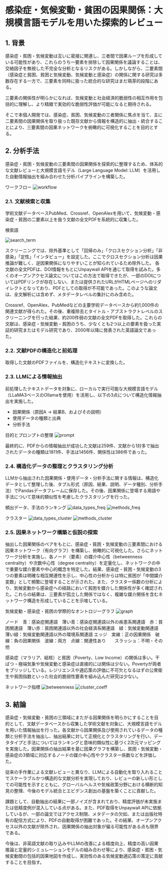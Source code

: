 # 感染症・気候変動・貧困の因果関係：大規模言語モデルを用いた探索的レビュー

## 1. 背景
感染症・貧困・気候変動は互いに密接に関連し、三者間で因果ループを形成している可能性があり、これらのうち一要素を排除して因果関係を議論することは、交絡因子を無視した不完全な分析となるリスクがある。しかしながら、二要素間（感染症と貧困、貧困と気候変動、気候変動と感染症）の関係に関する研究は多数存在する一方で、三要素を同時に扱った統合的な研究はまだ萌芽的段階にある。

三要素の関係性が明らかになれば、気候変動と社会経済的脆弱性の相互作用を包括的に理解し、より精緻で実効的な脆弱性評価が可能になると期待される。

そこで本個人開発では、感染症、貧困、気候変動の三者関係に焦点を当て、主に二要素間の因果関係を取り扱った既存文献から情報を構造的に抽出・統合することにより、三要素間の因果ネットワークを俯瞰的に可視化することを目的とする。

## 2. 分析手法
感染症・貧困・気候変動の三要素間の因果関係を探索的に整理するため、体系的な文献レビューと大規模言語モデル（Large Language Model: LLM）を活用した自動情報抽出を組み合わせた分析パイプラインを構築した。

ワークフロー
![workflow](imgs/workflow.png)

### 2.1. 文献検索と収集
学術文献データベースPubMed、Crossref、OpenAlexを用いて、気候変動・感染症・貧困の二要素以上を扱う文献の全文PDFを系統的に収集した。

検索語

![search_term](imgs/search_term.png)

スクリーニングでは、除外基準として「回帰のみ」「クロスセクション分析」「非感染」「定性」「インタビュー」を設定した。ここでクロスセクション分析は因果推論が難しく、逆因果関係になりやすいことが知られているため除外した。
各文献の全文PDFは、DOI情報をもとにUnpaywall APIを通じて取得を試みた。多くのオープンアクセス論文についてはこの方法で取得できたが、一部のDOIについてはPDFリンクが存在しない、または提供されたURLがHTMLページへのリダイレクトとなっており、PDFとしての取得が不可能であった。このような論文は、全文解析には含めず、メタデータレベルの集計にのみ含めた。

Crossref、OpenAlex、PubMedなどの主要学術データベースから約1,000件の関連文献が得られた。その後、重複除去とタイトル・アブストラクトレベルのスクリーニングを行った結果、約200件弱の文献の全文PDFを取得した。これらの文献は、感染症・気候変動・貧困のうち、少なくとも2つ以上の要素を扱った実証的研究またはモデル研究であり、2000年以降に発表された英語論文であった。

### 2.2. 文献PDFの構造化と前処理
取得した文献のPDFファイルを、構造化テキストに変換した。

### 2.3. LLMによる情報抽出
前処理したテキストデータを対象に、ローカルで実行可能な大規模言語モデル（LLaMA3ベースのOllamaを使用）を活用し、以下の3点について構造化情報抽出を実施した。
  - 因果関係（原因A → 結果B、およびその説明）
  - 使用データの種類と出典
  - 分析手法
  
目的とプロンプトの整理
![prompt](imgs/prompt.png)

最終的に、PDFからの情報抽出が成功した文献は259件、文献から1対多で抽出されたデータの種類は1811件、手法は1456件、関係性は386件であった。

### 2.4. 構造化データの整理とクラスタリング分析
LLMから抽出された因果関係・使用データ・分析手法に関する情報は、構造化データとして整理した後、タプル形式（原因、結果、説明、データ種別、分析手法）でPandasデータフレームに保存した。その後、因果関係に登場する用語や手法について意味的類似性を考慮したクラスタリングを行った。

頻出データ、手法のランキング
![data_types_freq](imgs/data_types_frequency_jp.png)
![methods_freq](imgs/methods_frequency_jp.png)

クラスター
![data_types_cluster](imgs/plots/data_types_clustering.png)
![methods_cluster](imgs/plots/methods_clustering.png)

### 2.5. 因果ネットワーク構築と仮説の探索
抽出した因果関係のペアをもとに、感染症・貧困・気候変動の三要素間における因果ネットワーク（有向グラフ）を構築し、俯瞰的に可視化した。さらにネットワーク分析を実施し、各ノード（要素）の媒介中心性（betweenness centrality）や次数中心性（degree centrality）を定量化し、ネットワークの中で重要な媒介要素や中心的概念を特定した。結果、感染症・貧困・気候変動の3つの要素は明確な相互関連性を示し、中心性の分析からは特に貧困が「中間媒介変数」として頻繁に登場することが示された。また、クラスター係数の分析により、気候変動から感染症への経路において貧困を媒介した関係性が多く確認された。これらの結果は、三要素が孤立した関係ではなく、複雑な媒介関係を含むネットワーク構造を形成していることを示唆している。

気候変動・感染症・貧困の学際的なオントロジーグラフ
![graph](imgs/causal_extraction_edge_list.csv.png)

ノード　青：感染症関連語　薄い青：感染症関連語以外の疾患系関連語　赤：貧困関連語　薄い赤：貧困関連語以外の社会経済系関連語　緑：気候変動関連語　薄い緑：気候変動関連語以外の環境系関連語
エッジ　実線：正の因果関係　破線：負の因果関係　波線：両方　点線：関連性あり　　スラッシュ：不明・その他

感染症（マラリア、結核）と貧困（Poverty、Low Income）の関係は多い。干ばつ・極端気象や気候変動と感染症は直接的には関係は少ない。Povertyが両者をブリッジしている。レジリエンスや適応策の評価に不可欠となるはずの公衆衛生や貧困指数といった社会的脆弱性要素を組み込んだ研究は少ない。

ネットワーク指標
![betweenness](imgs/BetweennessCentrality.png)
![cluster_coeff](imgs/ClusteringCoefficient.png)

## 3. 結論
感染症・気候変動・貧困の三領域にまたがる因果関係を明らかにすることを目的として、文献データベースから収集した学術文献を対象に、大規模言語モデルを用いた情報抽出を行った。各文献から因果関係及び使用されているデータの種類と分析手法を抽出し、抽出結果に対して正規化とクラスタリングを行い、データタイプと手法についてはランキングと意味的類似性に基づく2次元マッピングを実施した。因果関係の抽出結果を基に因果グラフを構築し、貧困・気候変動・感染症の3領域に対応するノードの媒介中心性やクラスター係数などを評価した。

従来の手作業による文献レビューと異なり、LLMによる自動化を取り入れることでスケーラブルかつ構造的な文献分析を実現しており、レビューの新しい形としての可能性を示すとともに、グローバルヘルスや気候政策分野における横断的知見の整理、今後のモデル統合とエビデンス創出の基盤を築くことに貢献した。

課題として、自動抽出の結果に一部ノイズが含まれており、精度評価が未実施または低精度例が混入している点がある。また、PDF取得をUnpaywall APIに依拠しているが、一部の論文ではアクセス制限、メタデータの欠如、または出版社特有の配信方式により、PDFの自動取得が困難であった。その結果、オープンアクセス以外の文献が除外され、因果関係の抽出対象が偏る可能性がある点も限界である。

今後は、非英語文献の取り込みやLLMの改善による精度向上、精度の高い因果推論と定量的シミュレーションモデルの組み合わせ等により、感染症・貧困・気候変動間の包括的因果地図を作成し、実効性のある気候変動適応策の策定に貢献することを目指す。

